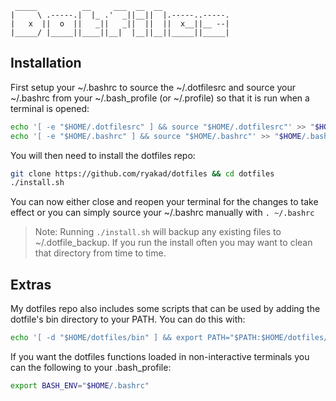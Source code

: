```text
 _____          __     ___  __  __
|     \ .-----.|  |_ .'  _||__||  |.-----..-----.
|   x  ||  o  ||   _||   _||  ||  ||  x__||__ --|
|_____/ |_____||____||__|  |__||__||_____||_____|
```

Installation
------------

First setup your ~/.bashrc to source the ~/.dotfilesrc and source your ~/.bashrc
from your ~/.bash_profile (or ~/.profile) so that it is run when a terminal
is opened:

```bash
echo '[ -e "$HOME/.dotfilesrc" ] && source "$HOME/.dotfilesrc"' >> "$HOME/.bashrc"
echo '[ -e "$HOME/.bashrc" ] && source "$HOME/.bashrc"' >> "$HOME/.bash_profile"
```

You will then need to install the dotfiles repo:

```bash
git clone https://github.com/ryakad/dotfiles && cd dotfiles
./install.sh
```

You can now either close and reopen your terminal for the changes to take
effect or you can simply source your ~/.bashrc manually with `. ~/.bashrc`

> Note: Running `./install.sh` will backup any existing files to
> ~/.dotfile_backup. If you run the install often you may want to
> clean that directory from time to time.

Extras
------

My dotfiles repo also includes some scripts that can be used by adding the
dotfile's bin directory to your PATH. You can do this with:

```bash
echo '[ -d "$HOME/dotfiles/bin" ] && export PATH="$PATH:$HOME/dotfiles/bin"' >> "$HOME/.bashrc"
```

If you want the dotfiles functions loaded in non-interactive terminals you
can the following to your .bash_profile:

```bash
export BASH_ENV="$HOME/.bashrc"
```
